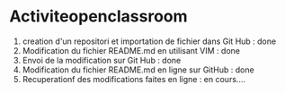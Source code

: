 # Activiteopenclassroom
1) creation d'un repositori et importation de fichier dans Git Hub : done
2) Modification du fichier README.md en utilisant VIM : done
3) Envoi de la modification sur Git Hub : done 
4) Modification du fichier README.md en ligne sur GitHub : done
5) Recuperationf des modifications faites en ligne : en cours....
